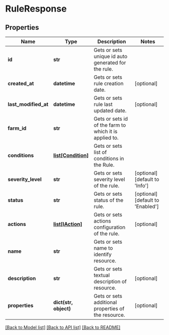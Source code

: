 # RuleResponse

## Properties
Name | Type | Description | Notes
------------ | ------------- | ------------- | -------------
**id** | **str** | Gets or sets unique id auto generated for the rule. | 
**created_at** | **datetime** | Gets or sets rule creation date. | [optional] 
**last_modified_at** | **datetime** | Gets or sets rule last updated date. | [optional] 
**farm_id** | **str** | Gets or sets id of the farm to which it is applied to. | 
**conditions** | [**list[Condition]**](Condition.md) | Gets or sets list of conditions in the Rule. | 
**severity_level** | **str** | Gets or sets severity level of the rule. | [optional] [default to 'Info']
**status** | **str** | Gets or sets status of the rule. | [optional] [default to 'Enabled']
**actions** | [**list[IAction]**](IAction.md) | Gets or sets actions configuration of the rule. | [optional] 
**name** | **str** | Gets or sets name to identify resource. | 
**description** | **str** | Gets or sets textual description of resource. | [optional] 
**properties** | **dict(str, object)** | Gets or sets additional properties of the resource. | [optional] 

[[Back to Model list]](../README.md#documentation-for-models) [[Back to API list]](../README.md#documentation-for-api-endpoints) [[Back to README]](../README.md)


